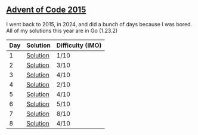 ## [Advent of Code 2015](https://adventofcode.com/2015)

I went back to 2015, in 2024, and did a bunch of days because I was bored.
All of my solutions this year are in Go (1.23.2)

| Day | Solution                        | Difficulty (IMO) |
| --- | ------------------------------- | ---------------- |
| 1   | [Solution](/2015/day-1/main.go) | 1/10             |
| 2   | [Solution](/2015/day-2/main.go) | 3/10             |
| 3   | [Solution](/2015/day-3/main.go) | 4/10             |
| 4   | [Solution](/2015/day-4/main.go) | 2/10             |
| 5   | [Solution](/2015/day-5/main.go) | 4/10             |
| 6   | [Solution](/2015/day-6/main.go) | 5/10             |
| 7   | [Solution](/2015/day-7/main.go) | 8/10             |
| 8   | [Solution](/2015/day-8/main.go) | 4/10             |
